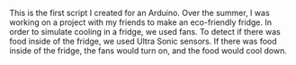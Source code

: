 This is the first script I created for an Arduino.  Over the summer, I was working on a project with my friends to make an eco-friendly fridge.  In order to simulate cooling in a fridge, we used fans.  To detect if there was food inside of the fridge, we used Ultra Sonic sensors.  If there was food inside of the fridge, the fans would turn on, and the food would cool down.